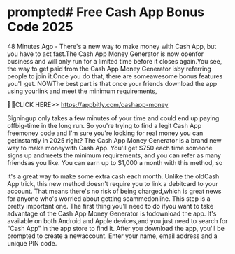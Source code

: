 # prompted# Free Cash App Bonus Code 2025

48 Minutes Ago - There's a new way to make money with Cash App, but you have to act fast.The Cash App Money Generator is now openfor business and will only run for a limited time before it closes again.You see, the way to get paid from the Cash App Money Generator isby referring people to join it.Once you do that, there are someawesome bonus features you'll get. NOWThe best part is that once your friends download the app using yourlink and meet the minimum requirements,


🎁🎁CLICK HERE>> https://appbitly.com/cashapp-money


Signingup only takes a few minutes of your time and could end up paying offbig-time in the long run. So you're trying to find a legit Cash App freemoney code and I'm sure you're looking for real money you can getinstantly in 2025 right? The Cash App Money Generator is a brand new way to make moneywith Cash App. You'll get $750 each time someone signs up andmeets the minimum requirements, and you can refer as many friendsas you like. You can earn up to $1,000 a month with this method, so

it's a great way to make some extra cash each month. Unlike the oldCash App trick, this new method doesn't require you to link a debitcard to your account. That means there's no risk of being charged,which is great news for anyone who's worried about getting scammedonline. This step is a pretty important one. The first thing you'll need to do ifyou want to take advantage of the Cash App Money Generator is todownload the app. It's available on both Android and Apple devices,and you just need to search for “Cash App” in the app store to find it. After you download the app, you'll be prompted to create a newaccount. Enter your name, email address and a unique PIN code.
